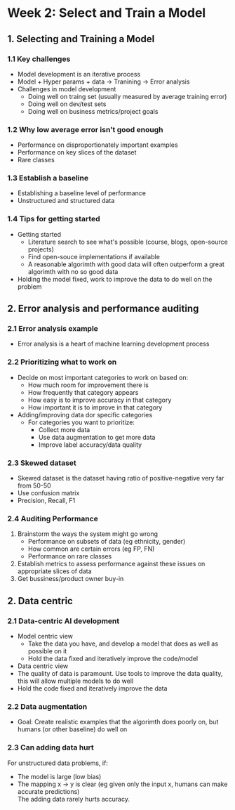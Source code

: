 # Week 2: Select and Train a Model

## 1. Selecting and Training a Model
### 1.1 Key challenges
+ Model development is an iterative process
+ Model + Hyper params + data -> Tranining -> Error analysis
+ Challenges in model development
   + Doing well on traing set (usually measured by average training error)
   + Doing well on dev/test sets
   + Doing well on business metrics/project goals 
### 1.2 Why low average error isn't good enough
+ Performance on disproportionately important examples
+ Performance on key slices of the dataset
+ Rare classes
### 1.3 Establish a baseline
+ Establishing a baseline level of performance
+ Unstructured and structured data
### 1.4 Tips for getting started
+ Getting started
   + Literature search to see what's possible (course, blogs, open-source projects)
   + Find open-souce implementations if available
   + A reasonable algorimth with good data will often outperform a great   algorimth with no so good data
+ Holding the model fixed, work to improve the data to do well on the problem
## 2. Error analysis and performance auditing
### 2.1 Error analysis example 
+ Error analysis is a heart of machine learning development process
### 2.2 Prioritizing what to work on
+ Decide on most important categories to work on based on:
   + How much room for improvement there is
   + How frequently that category appears
   + How easy is to improve accuracy in that category
   + How important it is to improve in that category
+ Adding/improving data dor specific categories
   + For categories you want to prioritize:
      +  Collect more data
      +  Use data augmentation to get more data
      +  Improve label accuracy/data quality
### 2.3 Skewed dataset
+ Skewed dataset is the dataset having ratio of positive-negative very far from 50-50
+ Use confusion matrix
+ Precision, Recall, F1
### 2.4 Auditing Performance
1. Brainstorm the ways the system might go wrong
   + Performance on subsets of data (eg ethnicity, gender)
   + How common are certain errors (eg FP, FN)
   + Performance on rare classes
2. Establish metrics to assess performance against these issues on appropriate slices of data
3. Get bussiness/product owner buy-in

## 2. Data centric
### 2.1 Data-centric AI development
+ Model centric view
   + Take the data you have, and develop a model that does as well as possible on it
   + Hold the data fixed and iteratively improve the code/model
+ Data centric view
+  The quality of data is paramount. Use tools to improve the data quality, this will allow multiple models to do well
+  Hold the code fixed and iteratively improve the data
### 2.2 Data augmentation 
+ Goal: Create realistic examples that the algorimth does poorly on, but humans (or other baseline) do well on
### 2.3 Can adding data hurt
For unstructured data problems, if:
+  The model is large (low bias)
+  The mapping x -> y is clear (eg given only the input x, humans can make accurate predictions)<br>
The adding data rarely hurts accuracy.
